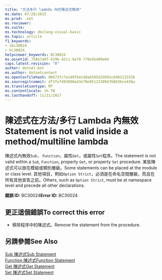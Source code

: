 ```yaml
---
title: "方法多行 lambda 內的陳述式無效"
ms.date: 07/20/2015
ms.prod: .net
ms.reviewer: 
ms.suite: 
ms.technology: devlang-visual-basic
ms.topic: article
f1_keywords:
- vbc30024
- bc30024
helpviewer_keywords: BC30024
ms.assetid: 758e7a8f-429b-42c1-9a78-778e5b480e04
caps.latest.revision: "8"
author: dotnet-bot
ms.author: dotnetcontent
ms.openlocfilehash: 80673fc7a1497b4148a6505d29581c6403115558
ms.sourcegitcommit: 4f3fef493080a43e70e951223894768d36ce430a
ms.translationtype: MT
ms.contentlocale: zh-TW
ms.lasthandoff: 11/21/2017
---
```

# <a name="statement-is-not-valid-inside-a-methodmultiline-lambda"></a><span data-ttu-id="133d1-102">陳述式在方法/多行 Lambda 內無效</span><span class="sxs-lookup"><span data-stu-id="133d1-102">Statement is not valid inside a method/multiline lambda</span></span>
<span data-ttu-id="133d1-103">陳述式內無效`Sub`， `Function`，屬性`Get`，或屬性`Set`程序。</span><span class="sxs-lookup"><span data-stu-id="133d1-103">The statement is not valid within a `Sub`, `Function`, property `Get`, or property `Set` procedure.</span></span> <span data-ttu-id="133d1-104">某些陳述式可以放在模組或類別層級。</span><span class="sxs-lookup"><span data-stu-id="133d1-104">Some statements can be placed at the module or class level.</span></span> <span data-ttu-id="133d1-105">其他項目，例如`Option Strict`，必須是在命名空間層級，而且在所有其他宣告之前。</span><span class="sxs-lookup"><span data-stu-id="133d1-105">Others, such as `Option Strict`, must be at namespace level and precede all other declarations.</span></span>  
  
 <span data-ttu-id="133d1-106">**錯誤 ID:** BC30024</span><span class="sxs-lookup"><span data-stu-id="133d1-106">**Error ID:** BC30024</span></span>  
  
## <a name="to-correct-this-error"></a><span data-ttu-id="133d1-107">更正這個錯誤</span><span class="sxs-lookup"><span data-stu-id="133d1-107">To correct this error</span></span>  
  
-   <span data-ttu-id="133d1-108">移除程序中的陳述式。</span><span class="sxs-lookup"><span data-stu-id="133d1-108">Remove the statement from the procedure.</span></span>  
  
## <a name="see-also"></a><span data-ttu-id="133d1-109">另請參閱</span><span class="sxs-lookup"><span data-stu-id="133d1-109">See Also</span></span>  
 [<span data-ttu-id="133d1-110">Sub 陳述式</span><span class="sxs-lookup"><span data-stu-id="133d1-110">Sub Statement</span></span>](../../../visual-basic/language-reference/statements/sub-statement.md)  
 [<span data-ttu-id="133d1-111">Function 陳述式</span><span class="sxs-lookup"><span data-stu-id="133d1-111">Function Statement</span></span>](../../../visual-basic/language-reference/statements/function-statement.md)  
 [<span data-ttu-id="133d1-112">Get 陳述式</span><span class="sxs-lookup"><span data-stu-id="133d1-112">Get Statement</span></span>](../../../visual-basic/language-reference/statements/get-statement.md)  
 [<span data-ttu-id="133d1-113">Set 陳述式</span><span class="sxs-lookup"><span data-stu-id="133d1-113">Set Statement</span></span>](../../../visual-basic/language-reference/statements/set-statement.md)
